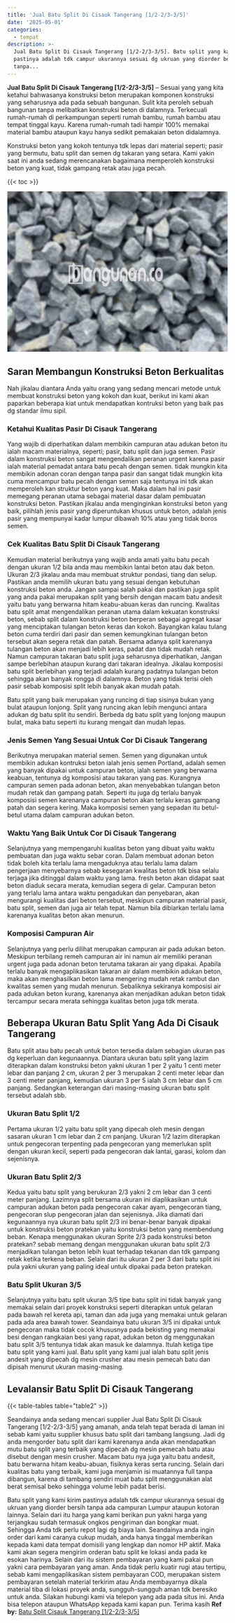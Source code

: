 ```yaml
---
title: 'Jual Batu Split Di Cisauk Tangerang [1/2-2/3-3/5]'
date: '2025-05-01'
categories:
  - tempat
description: >-
  Jual Batu Split Di Cisauk Tangerang [1/2-2/3-3/5]. Batu split yang kami kirim
  pastinya adalah tdk campur ukurannya sesuai dg ukruan yang diorder bersih
  tanpa...
---
```


**Jual Batu Split Di Cisauk Tangerang \[1/2-2/3-3/5\]** – Sesuai yang yang kita ketahui bahwasanya konstruksi beton merupakan komponen konstruksi yang seharusnya ada pada sebuah bangunan. Sulit kita peroleh sebuah bangunan tanpa melibatkan konstruksi beton di dalamnya. Terkecuali rumah-rumah di perkampungan seperti rumah bambu, rumah bambu atau tempat tinggal kayu. Karena rumah-rumah tadi hampir 100% memakai material bambu ataupun kayu hanya sedikit pemakaian beton didalamnya.

Konstruksi beton yang kokoh tentunya tdk lepas dari material seperti; pasir yang bermutu, batu split dan semen dg takaran yang setara. Kami yakin saat ini anda sedang merencanakan bagaimana memperoleh konstruksi beton yang kuat, tidak gampang retak atau juga pecah.

{{< toc >}}

![Jual Batu Split Di Cisauk Tangerang [1/2-2/3-3/5]](/images/jual-batu-split-35.png)

## Saran Membangun Konstruksi Beton Berkualitas

Nah jikalau diantara Anda yaitu orang yang sedang mencari metode untuk membuat konstruksi beton yang kokoh dan kuat, berikut ini kami akan paparkan beberapa kiat untuk mendapatkan kontruksi beton yang baik pas dg standar ilmu sipil.

### Ketahui Kualitas Pasir Di Cisauk Tangerang

Yang wajib di diperhatikan dalam membikin campuran atau adukan beton itu ialah macam materialnya, seperti; pasir, batu split dan juga semen. Pasir dalam konstruksi beton sangat mengendalikan peranan urgent karena pasir ialah material pemadat antara batu pecah dengan semen. tidak mungkin kita membikin adonan coran dengan tanpa pasir dan sangat tidak mungkin kita cuma mencampur batu pecah dengan semen saja tentunya ini tdk akan memperoleh kan struktur beton yang kuat. Maka dalam hal ini pasir memegang peranan utama sebagai material dasar dalam pembuatan konstruksi beton. Pastikan jikalau anda menginginkan konstruksi beton yang baik, pilihlah jenis pasir yang diperuntukan khusus untuk beton, adalah jenis pasir yang mempunyai kadar lumpur dibawah 10% atau yang tidak boros semen.

### Cek Kualitas Batu Split Di Cisauk Tangerang

Kemudian material berikutnya yang wajib anda amati yaitu batu pecah dengan ukuran 1/2 bila anda mau membikin lantai beton atau dak beton. Ukuran 2/3 jikalau anda mau membuat struktur pondasi, tiang dan selup. Pastikan anda memilih ukuran batu yang sesuai dengan kebutuhan konstruksi beton anda. Jangan sampai salah pakai dan pastikan juga split yang anda pakai merupakan split yang bersih dengan macam batu andesit yaitu batu yang berwarna hitam keabu-abuan keras dan runcing. Kwalitas batu split amat mengendalikan peranan utama dalam kekuatan konstruksi beton, sebab split dalam konstruksi beton berperan sebagai agregat kasar yang menciptakan tulangan beton keras dan kokoh. Bayangkan kalau tulang beton cuma terdiri dari pasir dan semen kemungkinan tulangan beton tersebut akan segera retak dan patah. Bersama adanya split karenanya tulangan beton akan menjadi lebih keras, padat dan tidak mudah retak. Namun campuran takaran batu split juga seharusnya diperhatikan, Jangan sampe berlebihan ataupun kurang dari takaran idealnya. Jikalau komposisi batu split berlebihan yang terjadi adalah kurang padatnya tulangan beton sehingga akan banyak rongga di dalamnya. Beton yang tidak terisi oleh pasir sebab komposisi split lebih banyak akan mudah patah.

Batu split yang baik merupakan yang runcing di tiap sisinya bukan yang bulat ataupun lonjong. Split yang runcing akan lebih mengunci antara adukan dg batu split itu sendiri. Berbeda dg batu split yang lonjong maupun bulat, maka batu seperti itu kurang mengait dan mudah lepas.

### Jenis Semen Yang Sesuai Untuk Cor Di Cisauk Tangerang

Berikutnya merupakan material semen. Semen yang digunakan untuk membikin adukan kontruksi beton ialah jenis semen Portland, adalah semen yang banyak dipakai untuk campuran beton, ialah semen yang berwarna keabuan, tentunya dg komposisi atau takaran yang pas. Kurangnya campuran semen pada adonan beton, akan menyebabkan tulangan beton mudah retak dan gampang patah. Seperti itu juga dg terlalu banyak komposisi semen karenanya campuran beton akan terlalu keras gampang patah dan segera kering. Maka komposisi semen yang sepadan itu betul-betul utama dalam campuran adukan beton.

### Waktu Yang Baik Untuk Cor Di Cisauk Tangerang

Selanjutnya yang mempengaruhi kualitas beton yang dibuat yaitu waktu pembuatan dan juga waktu sebar coran. Dalam membuat adonan beton tidak boleh kita terlalu lama mengaduknya atau terlalu lama dalam pengerjaan menyebarnya sebab kesegaran kwalitas beton tdk bisa selalu terjaga jika ditinggal dalam waktu yang lama. fresh beton akan didapat saat beton diaduk secara merata, kemudian segera di gelar. Campuran beton yang terlalu lama antara waktu pengadukan dan penyebaran, akan mengurangi kualitas dari beton tersebut, meskipun campuran material pasir, batu split, semen dan juga air telah tepat. Namun bila dibiarkan terlalu lama karenanya kualitas beton akan menurun.

### Komposisi Campuran Air

Selanjutnya yang perlu dilihat merupakan campuran air pada adukan beton. Meskipun terbilang remeh campuran air ini namun air memiliki peranan urgent juga pada adonan beton terutama takaran air yang dipakai. Apabila terlalu banyak mengaplikasikan takaran air dalam membikin adukan beton, maka akan menghasilkan beton lama mengering mudah retak rambut dan kwalitas semen yang mudah menurun. Sebaliknya sekiranya komposisi air pada adukan beton kurang, karenanya akan menjadikan adukan beton tidak tercampur secara merata sehingga kualitas beton juga tdk merata.

## Beberapa Ukuran Batu Split Yang Ada Di Cisauk Tangerang

Batu split atau batu pecah untuk beton tersedia dalam sebagian ukuran pas dg keperluan dan kegunaannya. Diantara ukuran batu split yang lazim diterapkan dalam konstruksi beton yakni ukuran 1 per 2 yaitu 1 centi meter lebar dan panjang 2 cm, ukuran 2 per 3 merupakan 2 centi meter lebar dan 3 centi meter panjang, kemudian ukuran 3 per 5 ialah 3 cm lebar dan 5 cm panjang. Sedangkan keterangan dari masing-masing ukuran batu split tersebut adalah sbb.

### Ukuran Batu Split 1/2

Pertama ukuran 1/2 yaitu batu split yang dipecah oleh mesin dengan sasaran ukuran 1 cm lebar dan 2 cm panjang. Ukuran 1/2 lazim diterapkan untuk pengecoran terpenting pada pengecoran yang memerlukan split dengan ukuran kecil, seperti pada pengecoran dak lantai, garasi, kolom dan sejenisnya.

### Ukuran Batu Split 2/3

Kedua yaitu batu split yang berukuran 2/3 yakni 2 cm lebar dan 3 centi meter panjang. Lazimnya split bersama ukuran ini diaplikasikan untuk campuran adukan beton pada pengecoran cakar ayam, pengecoran tiang, pengecoran slup pengecoran jalan dan sejenisnya. Jika diamati dari kegunaannya nya ukuran batu split 2/3 ini benar-benar banyak dipakai untuk konstruksi beton pratekan yaitu konstruksi beton yang membendung beban. Kenapa menggunakan ukuran Sprite 2/3 pada konstruksi beton pratekan? sebab memang dengan menggunakan ukuran batu split 2/3 menjadikan tulangan beton lebih kuat terhadap tekanan dan tdk gampang retak ketika terkena beban. Selain dari itu ukuran 2 per 3 dari batu split ini pula yakni ukuran yang paling ideal untuk dipakai pada beton pratekan.

### Batu Split Ukuran 3/5

Selanjutnya yaitu batu split ukuran 3/5 tipe batu split ini tidak banyak yang memakai selain dari proyek konstruksi seperti diterapkan untuk gelaran pada bawah rel kereta api, taman dan ada juga yang memakai untuk gelaran pada ada area bawah tower. Seandainya batu ukuran 3/5 ini dipakai untuk pengecoran maka tidak cocok khususnya pada bekisting yang memakai besi dengan rangkaian besi yang rapat, adukan beton dg menggunakan batu split 3/5 tentunya tidak akan masuk ke dalamnya. Itulah ketiga tipe batu split yang kami jual. Batu split yang kami jual ialah batu split jenis andesit yang dipecah dg mesin crusher atau mesin pemecah batu dan dipisah menurut ukuran masing-masing.

## Levalansir Batu Split Di Cisauk Tangerang

{{< table-tables table="table2" >}}

Seandainya anda sedang mencari supplier Jual Batu Split Di Cisauk Tangerang \[1/2-2/3-3/5\] yang amanah, anda telah tepat berada di laman ini sebab kami yaitu supplier khusus batu split dari tambang langsung. Jadi dg anda mengorder batu split dari kami karenanya anda akan mendapatkan mutu batu split yang terbaik yang dipecah dg mesin pemecah batu atau disebut dengan mesin crusher. Macam batu nya juga yaitu batu andesit, batu berwarna hitam keabu-abuan, fisiknya keras serta runcing. Selain dari kualitas batu yang terbaik, kami juga menjamin isi muatannya full tanpa dibangun, karena di tambang sendiri muat batu split menggunakan alat berat semisal beko sehingga volume lebih padat berisi.

Batu split yang kami kirim pastinya adalah tdk campur ukurannya sesuai dg ukruan yang diorder bersih tanpa ada campuran Lumpur ataupun kotoran lainnya. Selain dari itu harga yang kami berikan pun yakni harga yang terjangkau sudah termasuk ongkos pengiriman dan bongkar muat. Sehingga Anda tdk perlu repot lagi dg biaya lain. Seandainya anda ingin order dari kami caranya cukup mudah, anda hanya tinggal memberikan kepada kami data tempat domisili yang lengkap dan nomor HP aktif. Maka kami akan segera mengirim orderan batu split ke lokasi anda pada ke esokan harinya. Selain dari itu sistem pembayaran yang kami pakai pun yakni cara pembayaran yang aman. Anda tidak perlu kuatir rugi atau tertipu, sebab kami mengaplikasikan sistem pembayaran COD, merupakan sistem pembayaran setelah material terkirim atau Anda membayarnya dikala material tiba di lokasi proyek anda, sungguh-sungguh aman tdk beresiko untuk anda. Silakan hubungi kami via telepon yang ada pada situs ini. Anda bisa telepon ataupun WhatsApp kepada kami kapan pun. Terima kasih
**Ref by:** [Batu Split Cisauk Tangerang [1/2-2/3-3/5]](https://id.wikipedia.org/wiki/Batu)
